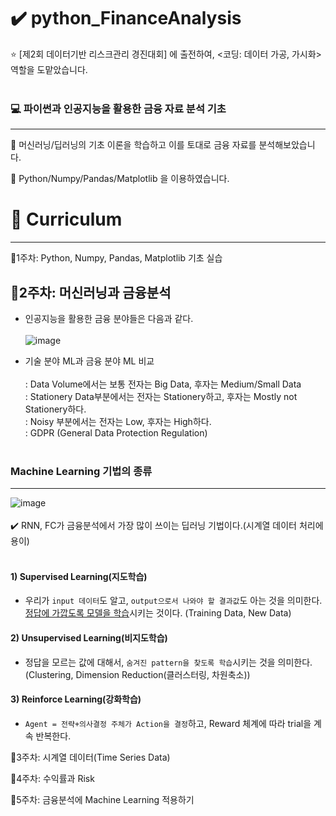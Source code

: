 # ✔️ python_FinanceAnalysis
⭐ [제2회 데이터기반 리스크관리 경진대회] 에 출전하여,  <코딩: 데이터 가공, 가시화> 역할을 도맡았습니다.
<br></br>
### 💻 파이썬과 인공지능을 활용한 금융 자료 분석 기초 
---
🚩 머신러닝/딥러닝의 기초 이론을 학습하고 이를 토대로 금융 자료를 분석해보았습니다.

🚩 Python/Numpy/Pandas/Matplotlib 을 이용하였습니다.

# 🎯 Curriculum
---

🌱1주차: Python, Numpy, Pandas, Matplotlib 기초 실습

🌱2주차: 머신러닝과 금융분석
---
* 인공지능을 활용한 금융 분야들은 다음과 같다.
<br></br>
![image](https://github.com/chock-cho/python_FinanceAnalysis/assets/113707388/24a93bd2-7012-4c92-9c99-aa28259fcaef)
- 기술 분야 ML과 금융 분야 ML 비교<br></br>
  : Data Volume에서는 보통 전자는 Big Data, 후자는 Medium/Small Data <br>
  : Stationery Data부분에서는 전자는 Stationery하고, 후자는 Mostly not Stationery하다.<br>
  : Noisy 부분에서는 전자는 Low, 후자는 High하다. <br>
  : GDPR (General Data Protection Regulation)
<br></br>
### Machine Learning 기법의 종류 
---
![image](https://github.com/chock-cho/python_FinanceAnalysis/assets/113707388/203a3a5a-b1f8-4435-95d6-fd7e5cf2f33d)
<br></br>
✔️ RNN, FC가 금융분석에서 가장 많이 쓰이는 딥러닝 기법이다.(시계열 데이터 처리에 용이)<br></br> 
#### **1) Supervised Learning(지도학습)**
   - 우리가 `input 데이터`도 알고, `output으로서 나와야 할 결과값`도 아는 것을 의미한다.
<u>정답에 가깝도록 모델을 학습</u>시키는 것이다. (Training Data, New Data)

#### **2) Unsupervised Learning(비지도학습)**

  - 정답을 모르는 값에 대해서, `숨겨진 pattern을 찾도록 학습`시키는 것을 의미한다.
   (Clustering, Dimension Reduction(클러스터링, 차원축소))

#### **3) Reinforce Learning(강화학습)**

   - `Agent = 전략+의사결정 주체가 Action을 결정`하고, Reward 체계에 따라 trial을 계속 반복한다.

   
🌱3주차: 시계열 데이터(Time Series Data)

🌱4주차: 수익률과 Risk

🌱5주차: 금융분석에 Machine Learning 적용하기

